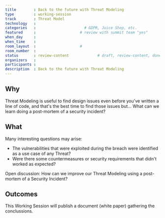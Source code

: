 ```yaml
---
title        : Back to the future with Threat Modeling
type         : working-session
track        : Threat Model
technology   :
categories   :                      # GDPR, Juice Shop, etc.
featured     :                    # review with summit team "yes"
when_day     :
when_time    :
room_layout  :                    #
room_number  :
status       : review-content             # draft, review-content, done
organizers   :
participants : 
description  : Back to the future with Threat Modeling
---
```


## Why

Threat Modeling is useful to find design issues even before you've written a line of code, and that's the  best time to find those issues but... What can we learn doing a post-mortem of a security incident?


## What

Many interesting questions may arise:

 - The vulnerabilities that were exploited during the breach were identified as a use case of any Threat?
 - Were there some countermeasures or security requirements that didn't worked as expected?

Open discussion: How can we improve our Threat Modeling using a post-mortem of a Security Incident?


## Outcomes

This Working Session will publish a document (white paper) gathering the conclussions. 
